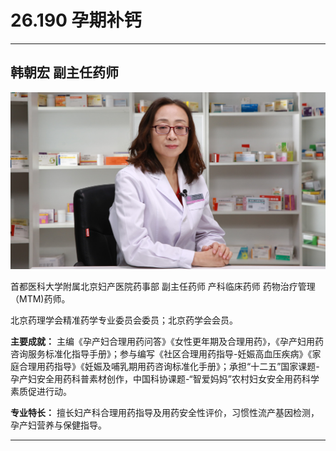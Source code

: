 # 26.190 孕期补钙

---

## 韩朝宏 副主任药师

![1685345198429](image/c26_190/1685345198429.png)

首都医科大学附属北京妇产医院药事部 副主任药师 产科临床药师 药物治疗管理（MTM)药师。

北京药理学会精准药学专业委员会委员；北京药学会会员。

**主要成就：** 主编《孕产妇合理用药问答》《女性更年期及合理用药》，《孕产妇用药咨询服务标准化指导手册》；参与编写《社区合理用药指导-妊娠高血压疾病》《家庭合理用药指导》《妊娠及哺乳期用药咨询标准化手册》；承担“十二五”国家课题-孕产妇安全用药科普素材创作，中国科协课题-“智爱妈妈”农村妇女安全用药科学素质促进行动。

**专业特长：** 擅长妇产科合理用药指导及用药安全性评价，习惯性流产基因检测，孕产妇营养与保健指导。

---
